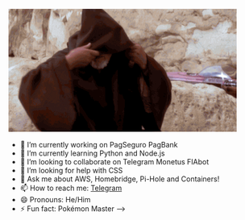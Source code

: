 
![](hello-there.gif)

- 🔭 I’m currently working on PagSeguro PagBank
- 🌱 I’m currently learning Python and Node.js
- 👯 I’m looking to collaborate on Telegram Monetus FIAbot
- 🤔 I’m looking for help with CSS
- 💬 Ask me about AWS, Homebridge, Pi-Hole and Containers! 
- 📫 How to reach me: [Telegram](https://t.me/HugoDL)
- 😄 Pronouns: He/Him
- ⚡ Fun fact: Pokémon Master
-->
